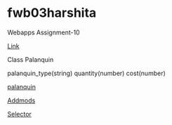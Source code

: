 # fwb03harshita

Webapps Assignment-10

[Link](https://fwb03harshita.herokuapp.com/)

Class Palanquin

palanquin_type(string)
quantity(number)
cost(number)

[palanquin](https://fwb03harshita.herokuapp.com/palanquin)

[Addmods](https://fwb03harshita.herokuapp.com/addmods?rows=3&cols=4)

[Selector](https://fwb03harshita.herokuapp.com/selector)